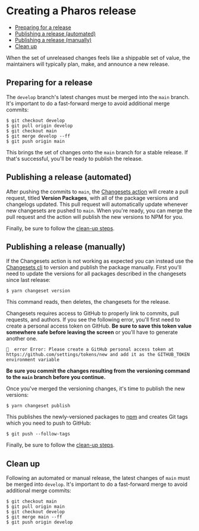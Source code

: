 # Creating a Pharos release

<!-- toc -->

- [Preparing for a release](#preparing-for-a-release)
- [Publishing a release (automated)](#publishing-a-release-automated)
- [Publishing a release (manually)](#publishing-a-release-manually)
- [Clean up](#clean-up)

<!-- tocstop -->

When the set of unreleased changes feels like a shippable set of value, the maintainers will typically plan, make, and announce a new release.

## Preparing for a release

The `develop` branch's latest changes must be merged into the `main` branch. It's important to do a fast-forward merge to avoid additional merge commits:

```shell
$ git checkout develop
$ git pull origin develop
$ git checkout main
$ git merge develop --ff
$ git push origin main
```

This brings the set of changes onto the `main` branch for a stable release. If that's successful, you'll be ready to publish the release.

## Publishing a release (automated)

After pushing the commits to `main`, the [Changesets action](https://github.com/changesets/action) will create a pull request, titled **Version Packages**, with all of the package versions and changelogs updated. This pull request will automatically update whenever new changesets are pushed to `main`. When you're ready, you can merge the pull request and the action will publish the new versions to NPM for you.

Finally, be sure to follow the [clean-up steps](#clean-up).

## Publishing a release (manually)

If the Changesets action is not working as expected you can instead use the [Changesets cli](https://github.com/atlassian/changesets/tree/main/packages/pharos-cli) to version and publish the package manually. First you'll need to update the versions for all packages described in the changesets since last release:

```shell
$ yarn changeset version
```

This command reads, then deletes, the changesets for the release.

Changesets requires access to GitHub to properly link to commits, pull requests, and authors. If you see the following error, you'll first need to create a personal access token on GitHub. **Be sure to save this token value somewhere safe before leaving the screen** or you'll have to generate another one.

```
🦋  error Error: Please create a GitHub personal access token at https://github.com/settings/tokens/new and add it as the GITHUB_TOKEN environment variable
```

**Be sure you commit the changes resulting from the versioning command to the `main` branch before you continue.**

Once you've merged the versioning changes, it's time to publish the new versions:

```shell
$ yarn changeset publish
```

This publishes the newly-versioned packages to [npm](https://www.npmjs.com/) and creates Git tags which you need to push to GitHub:

```shell
$ git push --follow-tags
```

Finally, be sure to follow the [clean-up steps](#clean-up).

## Clean up

Following an automated or manual release, the latest changes of `main` must be merged into `develop`.
It's important to do a fast-forward merge to avoid additional merge commits:

```shell
$ git checkout main
$ git pull origin main
$ git checkout develop
$ git merge main --ff
$ git push origin develop
```
